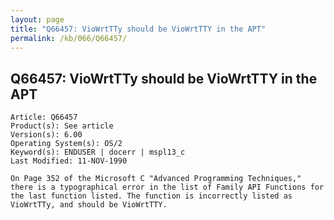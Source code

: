 ```yaml
---
layout: page
title: "Q66457: VioWrtTTy should be VioWrtTTY in the APT"
permalink: /kb/066/Q66457/
---
```


## Q66457: VioWrtTTy should be VioWrtTTY in the APT

	Article: Q66457
	Product(s): See article
	Version(s): 6.00
	Operating System(s): OS/2
	Keyword(s): ENDUSER | docerr | mspl13_c
	Last Modified: 11-NOV-1990
	
	On Page 352 of the Microsoft C "Advanced Programming Techniques,"
	there is a typographical error in the list of Family API Functions for
	the last function listed. The function is incorrectly listed as
	VioWrtTTy, and should be VioWrtTTY.
